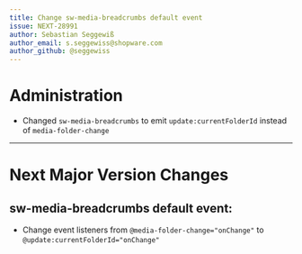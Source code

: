 ```yaml
---
title: Change sw-media-breadcrumbs default event
issue: NEXT-28991
author: Sebastian Seggewiß
author_email: s.seggewiss@shopware.com
author_github: @seggewiss
---
```

# Administration
* Changed `sw-media-breadcrumbs` to emit `update:currentFolderId` instead of `media-folder-change`
___
# Next Major Version Changes
## sw-media-breadcrumbs default event:
* Change event listeners from `@media-folder-change="onChange"` to `@update:currentFolderId="onChange"`
